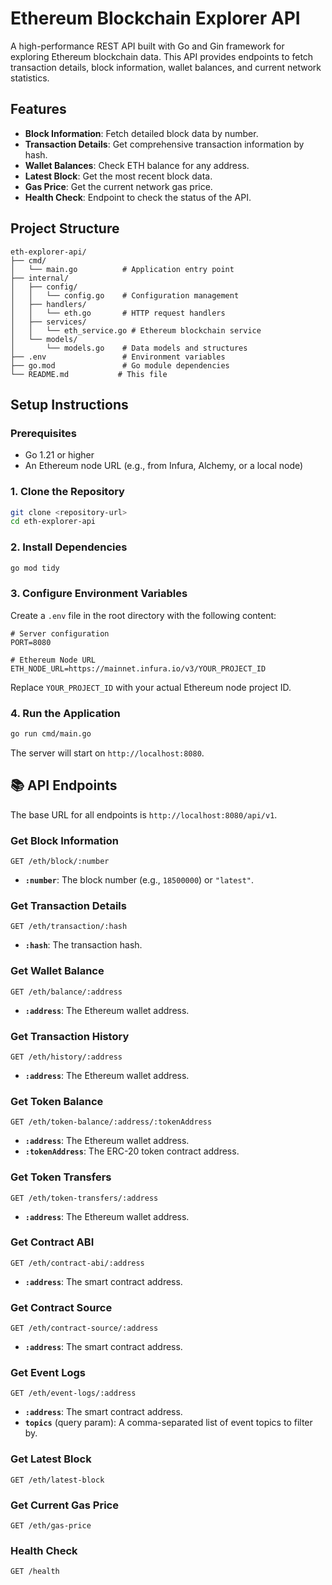 # Ethereum Blockchain Explorer API

A high-performance REST API built with Go and Gin framework for exploring Ethereum blockchain data. This API provides endpoints to fetch transaction details, block information, wallet balances, and current network statistics.

##  Features

- **Block Information**: Fetch detailed block data by number.
- **Transaction Details**: Get comprehensive transaction information by hash.
- **Wallet Balances**: Check ETH balance for any address.
- **Latest Block**: Get the most recent block data.
- **Gas Price**: Get the current network gas price.
- **Health Check**: Endpoint to check the status of the API.

##  Project Structure

```
eth-explorer-api/
├── cmd/
│   └── main.go          # Application entry point
├── internal/
│   ├── config/
│   │   └── config.go    # Configuration management
│   ├── handlers/
│   │   └── eth.go       # HTTP request handlers
│   ├── services/
│   │   └── eth_service.go # Ethereum blockchain service
│   └── models/
│       └── models.go    # Data models and structures
├── .env                 # Environment variables
├── go.mod               # Go module dependencies
└── README.md           # This file
```

##  Setup Instructions

### Prerequisites

- Go 1.21 or higher
- An Ethereum node URL (e.g., from Infura, Alchemy, or a local node)

### 1. Clone the Repository

```bash
git clone <repository-url>
cd eth-explorer-api
```

### 2. Install Dependencies

```bash
go mod tidy
```

### 3. Configure Environment Variables

Create a `.env` file in the root directory with the following content:

```
# Server configuration
PORT=8080

# Ethereum Node URL
ETH_NODE_URL=https://mainnet.infura.io/v3/YOUR_PROJECT_ID
```

Replace `YOUR_PROJECT_ID` with your actual Ethereum node project ID.

### 4. Run the Application

```bash
go run cmd/main.go
```

The server will start on `http://localhost:8080`.

## 📚 API Endpoints

The base URL for all endpoints is `http://localhost:8080/api/v1`.

### Get Block Information

`GET /eth/block/:number`

- **`:number`**: The block number (e.g., `18500000`) or `"latest"`.

### Get Transaction Details

`GET /eth/transaction/:hash`

- **`:hash`**: The transaction hash.

### Get Wallet Balance

`GET /eth/balance/:address`

- **`:address`**: The Ethereum wallet address.

### Get Transaction History

`GET /eth/history/:address`

- **`:address`**: The Ethereum wallet address.

### Get Token Balance

`GET /eth/token-balance/:address/:tokenAddress`

- **`:address`**: The Ethereum wallet address.
- **`:tokenAddress`**: The ERC-20 token contract address.

### Get Token Transfers

`GET /eth/token-transfers/:address`

- **`:address`**: The Ethereum wallet address.

### Get Contract ABI

`GET /eth/contract-abi/:address`

- **`:address`**: The smart contract address.

### Get Contract Source

`GET /eth/contract-source/:address`

- **`:address`**: The smart contract address.

### Get Event Logs

`GET /eth/event-logs/:address`

- **`:address`**: The smart contract address.
- **`topics`** (query param): A comma-separated list of event topics to filter by.

### Get Latest Block

`GET /eth/latest-block`

### Get Current Gas Price

`GET /eth/gas-price`

### Health Check

`GET /health`
